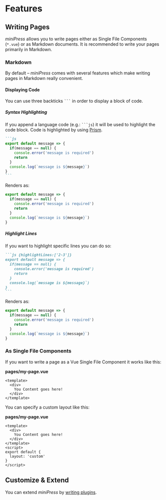 # Features

## Writing Pages
*miniPress* allows you to write pages either as Single File Components (`*.vue`) or as Markdown documents. It is recommended to write your pages primarily in Markdown.

### Markdown
By default – *miniPress* comes with several features which make writing pages in Markdown really convenient.

#### Displaying Code
You can use three backticks ` ``` ` in order to display a block of code.

##### Syntax Highlighting
If you append a language code (e.g.: ` ```js `) it will be used to highlight the code block. Code is highlighted by using [Prism](https://prismjs.com/).

````markdown
```js
export default message => {
  if(message == null) {
    console.error('message is required')
    return
  }
  console.log(`message is ${message}`)
}
```
````

Renders as:

````js
export default message => {
  if(message == null) {
    console.error('message is required')
    return
  }
  console.log(`message is ${message}`)
}
````

##### Highlight Lines
If you want to highlight specific lines you can do so:

````markdown
```js {highlightLines:['2-3']}
export default message => {
  if(message == null) {
    console.error('message is required')
    return
  }
  console.log(`message is ${message}`)
}
```
````

Renders as:

```js { highlightLines:['2-3'] }
export default message => {
  if(message == null) {
    console.error('message is required')
    return
  }
  console.log(`message is ${message}`)
}
```

### As Single File Components
If you want to write a page as a Vue Single File Component it works like this:

**pages/my-page.vue**
```markup
<template>
  <div>
    You Content goes here!
  </div>
</template>
```

You can specify a custom layout like this:

**pages/my-page.vue**

```markup {highlightLines:[7,8]}
<template>
  <div>
    You Content goes here!
  </div>
</template>
<script>
export default {
  layout: 'custom'
}
</script>
```

## Customize & Extend

You can extend *miniPress* by [writing plugins](./plugins-and-themes/index.md).
